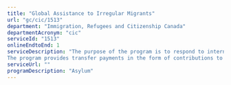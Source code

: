 ```yaml
---
title: "Global Assistance to Irregular Migrants"
url: "gc/cic/1513"
department: "Immigration, Refugees and Citizenship Canada"
departmentAcronym: "cic"
serviceId: "1513"
onlineEndtoEnd: 1
serviceDescription: "The purpose of the program is to respond to international crises quickly and effectively related to irregular migration in an effort to ensure managed migration that promotes Canadian interests and protects the health, safety and security of Canadians.
The program provides transfer payments in the form of contributions to trusted international, intergovernmental, and non-governmental organizations (such as the International Organization for Migration). It contributes to the overall discouragement of human smuggling, illegal migration while ensuring intercepted migrants: have basic needs met, including shelter, water, food, and emergency medical care; are treated in accordance with international principles of protection including protection against refoulement; and are returned to their countries of origin if determined not to be in need of protection as per international principles of protection."
serviceUrl: ""
programDescription: "Asylum"
---
```


